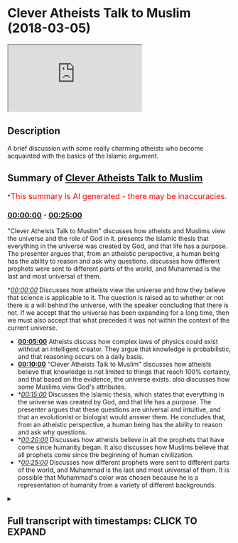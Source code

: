 # Clever Atheists Talk to Muslim (2018-03-05)

<iframe loading='lazy' src='https://www.youtube.com/embed/W-yfuJfChvY'></iframe>

## Description

A brief discussion with some really charming atheists who become acquainted with the basics of the Islamic argument.

## Summary of [Clever Atheists Talk to Muslim](https://www.youtube.com/watch?v=W-yfuJfChvY)

\*<span style="color:red; font-size:125%">This summary is AI generated - there may be inaccuracies</span>.

### [00:00:00](https://www.youtube.com/watch?v=W-yfuJfChvY\&t=0) - [00:25:00](https://www.youtube.com/watch?v=W-yfuJfChvY\&t=1500)

"Clever Atheists Talk to Muslim" discusses how atheists and Muslims view the universe and the role of God in it.  presents the Islamic thesis that everything in the universe was created by God, and that life has a purpose. The presenter argues that, from an atheistic perspective, a human being has the ability to reason and ask why questions.  discusses how different prophets were sent to different parts of the world, and Muhammad is the last and most universal of them.

\**[00:00:00](https://www.youtube.com/watch?v=W-yfuJfChvY\&t=0)* Discusses how atheists view the universe and how they believe that science is applicable to it. The question is raised as to whether or not there is a will behind the universe, with the speaker concluding that there is not. If we accept that the universe has been expanding for a long time, then we must also accept that what preceded it was not within the context of the current universe.

*   **[00:05:00](https://www.youtube.com/watch?v=W-yfuJfChvY\&t=300)** Atheists discuss how complex laws of physics could exist without an intelligent creator. They argue that knowledge is probabilistic, and that reasoning occurs on a daily basis.
*   **[00:10:00](https://www.youtube.com/watch?v=W-yfuJfChvY\&t=600)**  "Clever Atheists Talk to Muslim" discusses how atheists believe that knowledge is not limited to things that reach 100% certainty, and that based on the evidence, the universe exists.  also discusses how some Muslims view God's attributes.
*   \**[00:15:00](https://www.youtube.com/watch?v=W-yfuJfChvY\&t=900)* Discusses the Islamic thesis, which states that everything in the universe was created by God, and that life has a purpose. The presenter argues that these questions are universal and intuitive, and that an evolutionist or biologist would answer them. He concludes that, from an atheistic perspective, a human being has the ability to reason and ask why questions.
*   \**[00:20:00](https://www.youtube.com/watch?v=W-yfuJfChvY\&t=1200)* Discusses how atheists believe in all the prophets that have come since humanity began. It also discusses how Muslims believe that all prophets come since the beginning of human civilization.
*   \**[00:25:00](https://www.youtube.com/watch?v=W-yfuJfChvY\&t=1500)* Discusses how different prophets were sent to different parts of the world, and Muhammad is the last and most universal of them. It is possible that Muhammad's color was chosen because he is a representation of humanity from a variety of different backgrounds.

<details><summary><h2>Full transcript with timestamps: CLICK TO EXPAND</h2></summary>

[0:00:00](https://youtu.be/W-yfuJfChvY?t=0) okay with you okay so so here I always\
[0:00:09](https://youtu.be/W-yfuJfChvY?t=9) asked a question so if we see your\
[0:00:11](https://youtu.be/W-yfuJfChvY?t=11) hovering ball that's expanding and in\
[0:00:13](https://youtu.be/W-yfuJfChvY?t=13) any area so we're walking speakers\
[0:00:14](https://youtu.be/W-yfuJfChvY?t=14) corner what would we say about this\
[0:00:16](https://youtu.be/W-yfuJfChvY?t=16) hovering board okay good excellent so\
[0:00:21](https://youtu.be/W-yfuJfChvY?t=21) here I would ask the question that the\
[0:00:22](https://youtu.be/W-yfuJfChvY?t=22) universe is an expanding ball yeah okay\
[0:00:26](https://youtu.be/W-yfuJfChvY?t=26) if you accept the idea of redshift and\
[0:00:29](https://youtu.be/W-yfuJfChvY?t=29) expand the universe the Big Bang Theory\
[0:00:30](https://youtu.be/W-yfuJfChvY?t=30) and the second okay so if that's what we\
[0:00:43](https://youtu.be/W-yfuJfChvY?t=43) accept yeah so the question would be\
[0:00:44](https://youtu.be/W-yfuJfChvY?t=44) okay so we've got a ball that's\
[0:00:45](https://youtu.be/W-yfuJfChvY?t=45) expanding which is the universe it has a\
[0:00:47](https://youtu.be/W-yfuJfChvY?t=47) cause\
[0:00:48](https://youtu.be/W-yfuJfChvY?t=48) now let's with the process of deduction\
[0:00:50](https://youtu.be/W-yfuJfChvY?t=50) and inference let's try and see what\
[0:00:52](https://youtu.be/W-yfuJfChvY?t=52) what is the nature of the course yeah\
[0:00:55](https://youtu.be/W-yfuJfChvY?t=55) history so why is the nature of the\
[0:00:58](https://youtu.be/W-yfuJfChvY?t=58) course\
[0:00:59](https://youtu.be/W-yfuJfChvY?t=59) why is causing that ball to be even okay\
[0:01:04](https://youtu.be/W-yfuJfChvY?t=64) science yeah what is science\
[0:01:11](https://youtu.be/W-yfuJfChvY?t=71) \[Music]\
[0:01:20](https://youtu.be/W-yfuJfChvY?t=80) did you agree that science is applicable\
[0:01:23](https://youtu.be/W-yfuJfChvY?t=83) to the 3d world that we live in the\
[0:01:25](https://youtu.be/W-yfuJfChvY?t=85) universe that we live in so so so for\
[0:01:31](https://youtu.be/W-yfuJfChvY?t=91) instance I like that we live in a\
[0:01:32](https://youtu.be/W-yfuJfChvY?t=92) universe right we team and this universe\
[0:01:34](https://youtu.be/W-yfuJfChvY?t=94) sigh I would say that I don't know who\
[0:01:37](https://youtu.be/W-yfuJfChvY?t=97) defined it the spot I think it's a very\
[0:01:38](https://youtu.be/W-yfuJfChvY?t=98) good definition science is the study of\
[0:01:40](https://youtu.be/W-yfuJfChvY?t=100) the patterns and regularities of the\
[0:01:42](https://youtu.be/W-yfuJfChvY?t=102) universe that's not my definition so no\
[0:01:49](https://youtu.be/W-yfuJfChvY?t=109) no all right right so if we're talking\
[0:01:52](https://youtu.be/W-yfuJfChvY?t=112) about pre-big bang we're not talking\
[0:01:54](https://youtu.be/W-yfuJfChvY?t=114) about the universe pre-big bang right\
[0:02:09](https://youtu.be/W-yfuJfChvY?t=129) but if we're saying that the Big Bang\
[0:02:12](https://youtu.be/W-yfuJfChvY?t=132) the singularity led to the expanding\
[0:02:14](https://youtu.be/W-yfuJfChvY?t=134) universe that exists now then naturally\
[0:02:17](https://youtu.be/W-yfuJfChvY?t=137) that which came before the Big Bang was\
[0:02:18](https://youtu.be/W-yfuJfChvY?t=138) not within the context of the universe\
[0:02:24](https://youtu.be/W-yfuJfChvY?t=144) \[Music]\
[0:02:42](https://youtu.be/W-yfuJfChvY?t=162) \[Music]\
[0:02:56](https://youtu.be/W-yfuJfChvY?t=176) because first of first and foremost I\
[0:02:58](https://youtu.be/W-yfuJfChvY?t=178) feel like you've given agency to science\
[0:03:00](https://youtu.be/W-yfuJfChvY?t=180) science is it is not something that is\
[0:03:02](https://youtu.be/W-yfuJfChvY?t=182) is something you do but science is not a\
[0:03:20](https://youtu.be/W-yfuJfChvY?t=200) wilt being that causes things to be okay\
[0:03:30](https://youtu.be/W-yfuJfChvY?t=210) good so science is how we size and how\
[0:03:34](https://youtu.be/W-yfuJfChvY?t=214) we see right the universe and how we\
[0:03:36](https://youtu.be/W-yfuJfChvY?t=216) kind of reg how we see the patterns of\
[0:03:38](https://youtu.be/W-yfuJfChvY?t=218) the universe and we can break it down to\
[0:03:40](https://youtu.be/W-yfuJfChvY?t=220) like physics chemistry and biology etc\
[0:03:41](https://youtu.be/W-yfuJfChvY?t=221) yeah okay good so from now perspective I\
[0:03:45](https://youtu.be/W-yfuJfChvY?t=225) would say to you is that when we're\
[0:03:47](https://youtu.be/W-yfuJfChvY?t=227) talking about the cause of the universe\
[0:03:48](https://youtu.be/W-yfuJfChvY?t=228) we're talking about would you agree that\
[0:03:50](https://youtu.be/W-yfuJfChvY?t=230) we will talk about a will of some sorts\
[0:03:53](https://youtu.be/W-yfuJfChvY?t=233) yeah\
[0:03:56](https://youtu.be/W-yfuJfChvY?t=236) I don't think there is a will behind\
[0:03:59](https://youtu.be/W-yfuJfChvY?t=239) would you accept because I don't believe\
[0:04:07](https://youtu.be/W-yfuJfChvY?t=247) that anyone would create a world\
[0:04:13](https://youtu.be/W-yfuJfChvY?t=253) okay boy now before we get to that\
[0:04:15](https://youtu.be/W-yfuJfChvY?t=255) before we get to that I'll say to you\
[0:04:20](https://youtu.be/W-yfuJfChvY?t=260) that if we're saying before the universe\
[0:04:23](https://youtu.be/W-yfuJfChvY?t=263) there was a course and that the inside\
[0:04:26](https://youtu.be/W-yfuJfChvY?t=266) the universe should accept that because\
[0:04:27](https://youtu.be/W-yfuJfChvY?t=267) science by the way if we're saying\
[0:04:29](https://youtu.be/W-yfuJfChvY?t=269) slightly science is just within the\
[0:04:30](https://youtu.be/W-yfuJfChvY?t=270) universe we're accepting that patterns\
[0:04:32](https://youtu.be/W-yfuJfChvY?t=272) exist with the universe all right so\
[0:04:34](https://youtu.be/W-yfuJfChvY?t=274) we're looking at the universe within\
[0:04:35](https://youtu.be/W-yfuJfChvY?t=275) like we've seen a pattern each of us\
[0:04:36](https://youtu.be/W-yfuJfChvY?t=276) right if there are patterns and laws\
[0:04:38](https://youtu.be/W-yfuJfChvY?t=278) you'd except there are laws of physics\
[0:04:39](https://youtu.be/W-yfuJfChvY?t=279) yeah so my question good all right so we\
[0:04:47](https://youtu.be/W-yfuJfChvY?t=287) accept that the rules of physics yeah oh\
[0:04:48](https://youtu.be/W-yfuJfChvY?t=288) and would you accept that these laws of\
[0:04:51](https://youtu.be/W-yfuJfChvY?t=291) physics are complicated but would you\
[0:04:52](https://youtu.be/W-yfuJfChvY?t=292) say that they are simple really\
[0:04:55](https://youtu.be/W-yfuJfChvY?t=295) how do you define complexity and\
[0:04:57](https://youtu.be/W-yfuJfChvY?t=297) simplicity if it's complex if we accept\
[0:05:05](https://youtu.be/W-yfuJfChvY?t=305) that there are laws of physics which are\
[0:05:07](https://youtu.be/W-yfuJfChvY?t=307) complex my question is how did they come\
[0:05:10](https://youtu.be/W-yfuJfChvY?t=310) into being and you accept that there's\
[0:05:12](https://youtu.be/W-yfuJfChvY?t=312) no such thing as random generations you\
[0:05:14](https://youtu.be/W-yfuJfChvY?t=314) said that just now okay let's move what\
[0:05:21](https://youtu.be/W-yfuJfChvY?t=321) move aside that I'd ever will now I'm\
[0:05:23](https://youtu.be/W-yfuJfChvY?t=323) asking the question is the cause\
[0:05:24](https://youtu.be/W-yfuJfChvY?t=324) intelligent or non intelligent okay so\
[0:05:29](https://youtu.be/W-yfuJfChvY?t=329) my question so my question to you is how\
[0:05:32](https://youtu.be/W-yfuJfChvY?t=332) could you have a complex universe\
[0:05:34](https://youtu.be/W-yfuJfChvY?t=334) without intelligence behind it\
[0:05:38](https://youtu.be/W-yfuJfChvY?t=338) but you can't have a future too\
[0:05:42](https://youtu.be/W-yfuJfChvY?t=342) if you accept life if evolution is\
[0:05:47](https://youtu.be/W-yfuJfChvY?t=347) something that we look at in the\
[0:05:48](https://youtu.be/W-yfuJfChvY?t=348) biological realm yeah good right so if\
[0:05:58](https://youtu.be/W-yfuJfChvY?t=358) there's something that we see on a level\
[0:06:00](https://youtu.be/W-yfuJfChvY?t=360) which is biological here we're talking\
[0:06:03](https://youtu.be/W-yfuJfChvY?t=363) about the in animals so this is what we\
[0:06:04](https://youtu.be/W-yfuJfChvY?t=364) haven't reached the amperage of your\
[0:06:06](https://youtu.be/W-yfuJfChvY?t=366) jealousies yet we haven't reached where\
[0:06:09](https://youtu.be/W-yfuJfChvY?t=369) chemistry becomes biology we're still at\
[0:06:11](https://youtu.be/W-yfuJfChvY?t=371) the stage where it's actually inanimate\
[0:06:12](https://youtu.be/W-yfuJfChvY?t=372) objects celestial bodies now which not\
[0:06:16](https://youtu.be/W-yfuJfChvY?t=376) having did you see what I'm saying so my\
[0:06:19](https://youtu.be/W-yfuJfChvY?t=379) question is how did that how did the\
[0:06:21](https://youtu.be/W-yfuJfChvY?t=381) laws of physics come to be in that\
[0:06:23](https://youtu.be/W-yfuJfChvY?t=383) context how is it that we have complex\
[0:06:25](https://youtu.be/W-yfuJfChvY?t=385) laws of physics in the context of the\
[0:06:27](https://youtu.be/W-yfuJfChvY?t=387) universe okay okay\
[0:06:50](https://youtu.be/W-yfuJfChvY?t=410) \[Music]\
[0:07:29](https://youtu.be/W-yfuJfChvY?t=449) okay that's a good question what is\
[0:07:32](https://youtu.be/W-yfuJfChvY?t=452) knowledge how do we know what is so this\
[0:07:47](https://youtu.be/W-yfuJfChvY?t=467) is a question of knowledge er so of\
[0:07:49](https://youtu.be/W-yfuJfChvY?t=469) really epistemology so I was so I'll say\
[0:08:10](https://youtu.be/W-yfuJfChvY?t=490) knowledge right how do you know that you\
[0:08:12](https://youtu.be/W-yfuJfChvY?t=492) exist but even if you were a dream you'd\
[0:08:24](https://youtu.be/W-yfuJfChvY?t=504) be either someone's dream or you'd be a\
[0:08:27](https://youtu.be/W-yfuJfChvY?t=507) dream right\
[0:08:28](https://youtu.be/W-yfuJfChvY?t=508) so that would prove existence because\
[0:08:35](https://youtu.be/W-yfuJfChvY?t=515) III near a if you if you if you were a\
[0:08:39](https://youtu.be/W-yfuJfChvY?t=519) dream right if you were a dream you know\
[0:08:42](https://youtu.be/W-yfuJfChvY?t=522) how they can say I think therefore I am\
[0:08:44](https://youtu.be/W-yfuJfChvY?t=524) he this this is good the Khajiit oh yeah\
[0:08:47](https://youtu.be/W-yfuJfChvY?t=527) this cachito was attacked by Nietzsche\
[0:08:49](https://youtu.be/W-yfuJfChvY?t=529) who wrote Beyond Good and Evil\
[0:08:51](https://youtu.be/W-yfuJfChvY?t=531) I think hero in it that how can you put\
[0:08:54](https://youtu.be/W-yfuJfChvY?t=534) how can you presuppose I he said you\
[0:08:56](https://youtu.be/W-yfuJfChvY?t=536) can't presuppose I because I um\
[0:08:58](https://youtu.be/W-yfuJfChvY?t=538) obviously it's a pronoun it's a personal\
[0:09:00](https://youtu.be/W-yfuJfChvY?t=540) pronoun can't presuppose it so I'd agree\
[0:09:03](https://youtu.be/W-yfuJfChvY?t=543) with that criticism it's a good put is\
[0:09:04](https://youtu.be/W-yfuJfChvY?t=544) the strong criticism from each other\
[0:09:05](https://youtu.be/W-yfuJfChvY?t=545) that's why post-modernism is quite\
[0:09:06](https://youtu.be/W-yfuJfChvY?t=546) powerful\
[0:09:16](https://youtu.be/W-yfuJfChvY?t=556) I'm coming too\
[0:09:18](https://youtu.be/W-yfuJfChvY?t=558) how do we know things all right so so\
[0:09:22](https://youtu.be/W-yfuJfChvY?t=562) I'm saying - I'm saying to you this yes\
[0:09:24](https://youtu.be/W-yfuJfChvY?t=564) I used to how do we know because this\
[0:09:26](https://youtu.be/W-yfuJfChvY?t=566) question of knowledge share my I put\
[0:09:28](https://youtu.be/W-yfuJfChvY?t=568) this to you because I've said the\
[0:09:31](https://youtu.be/W-yfuJfChvY?t=571) problem let us see the solution the\
[0:09:32](https://youtu.be/W-yfuJfChvY?t=572) solution is this I believe that the\
[0:09:34](https://youtu.be/W-yfuJfChvY?t=574) reasoning we as human beings employ to\
[0:09:37](https://youtu.be/W-yfuJfChvY?t=577) know things are not know things is\
[0:09:38](https://youtu.be/W-yfuJfChvY?t=578) probabilistic so in other words I know\
[0:09:41](https://youtu.be/W-yfuJfChvY?t=581) \[Laughter]\
[0:09:48](https://youtu.be/W-yfuJfChvY?t=588) it's probabilistic yeah so in the sense\
[0:09:53](https://youtu.be/W-yfuJfChvY?t=593) that okay I have a piste emic\
[0:09:56](https://youtu.be/W-yfuJfChvY?t=596) probabilistic reasoning yeah that\
[0:09:58](https://youtu.be/W-yfuJfChvY?t=598) happens on a on a daily basis for\
[0:10:00](https://youtu.be/W-yfuJfChvY?t=600) instance I'm holding this I'm holding\
[0:10:02](https://youtu.be/W-yfuJfChvY?t=602) this cup yeah which is whatever yeah I\
[0:10:04](https://youtu.be/W-yfuJfChvY?t=604) know I can say with certainty I'm\
[0:10:07](https://youtu.be/W-yfuJfChvY?t=607) holding this cup I'm here and I'm\
[0:10:08](https://youtu.be/W-yfuJfChvY?t=608) holding this cup why because for me\
[0:10:10](https://youtu.be/W-yfuJfChvY?t=610) epistemological II my Y classes\
[0:10:14](https://youtu.be/W-yfuJfChvY?t=614) knowledge is not necessarily that which\
[0:10:16](https://youtu.be/W-yfuJfChvY?t=616) reaches 100% threshold so for me even\
[0:10:18](https://youtu.be/W-yfuJfChvY?t=618) though there might be a one percent\
[0:10:20](https://youtu.be/W-yfuJfChvY?t=620) chance that okay I might not be here and\
[0:10:21](https://youtu.be/W-yfuJfChvY?t=621) I might be asleep right now\
[0:10:22](https://youtu.be/W-yfuJfChvY?t=622) but I'll say probabilistically based on\
[0:10:26](https://youtu.be/W-yfuJfChvY?t=626) my experience and based on the factor I\
[0:10:28](https://youtu.be/W-yfuJfChvY?t=628) trust my senses that's my presupposition\
[0:10:30](https://youtu.be/W-yfuJfChvY?t=630) I'll say okay I'm here and I'm holding\
[0:10:31](https://youtu.be/W-yfuJfChvY?t=631) this you get it so so based on the\
[0:10:34](https://youtu.be/W-yfuJfChvY?t=634) evidences I put all those evidences\
[0:10:36](https://youtu.be/W-yfuJfChvY?t=636) together to come with this kind of\
[0:10:37](https://youtu.be/W-yfuJfChvY?t=637) aggregate probability and that happens\
[0:10:40](https://youtu.be/W-yfuJfChvY?t=640) subconsciously of us on a daily basis\
[0:10:41](https://youtu.be/W-yfuJfChvY?t=641) and then I say okay this is all this\
[0:10:43](https://youtu.be/W-yfuJfChvY?t=643) isn't so in the context of the universe\
[0:10:45](https://youtu.be/W-yfuJfChvY?t=645) I mean personally I do the same things I\
[0:10:48](https://youtu.be/W-yfuJfChvY?t=648) look at them the law and order of the\
[0:10:50](https://youtu.be/W-yfuJfChvY?t=650) universe\
[0:10:50](https://youtu.be/W-yfuJfChvY?t=650) if you oh yeah all the laws of physics\
[0:10:52](https://youtu.be/W-yfuJfChvY?t=652) who at the complicated laws of physics\
[0:10:53](https://youtu.be/W-yfuJfChvY?t=653) are both agree exist within the concept\
[0:10:55](https://youtu.be/W-yfuJfChvY?t=655) of universe and then I'll say okay\
[0:10:56](https://youtu.be/W-yfuJfChvY?t=656) probabilistically looking at the the\
[0:10:59](https://youtu.be/W-yfuJfChvY?t=659) options that we have you can either have\
[0:11:00](https://youtu.be/W-yfuJfChvY?t=660) done this came from randomness which we\
[0:11:02](https://youtu.be/W-yfuJfChvY?t=662) both reject what came from nothing which\
[0:11:04](https://youtu.be/W-yfuJfChvY?t=664) we both project or that it was a chain\
[0:11:06](https://youtu.be/W-yfuJfChvY?t=666) of X amount of universes which we would\
[0:11:09](https://youtu.be/W-yfuJfChvY?t=669) not have any evidence for all that it\
[0:11:11](https://youtu.be/W-yfuJfChvY?t=671) was caused into being by an intelligence\
[0:11:13](https://youtu.be/W-yfuJfChvY?t=673) so would you say that that is the most\
[0:11:15](https://youtu.be/W-yfuJfChvY?t=675) appropriate of the four pieces\
[0:11:17](https://youtu.be/W-yfuJfChvY?t=677) the evidence is the course itself so I\
[0:11:20](https://youtu.be/W-yfuJfChvY?t=680) believe in causation cause and effect\
[0:11:30](https://youtu.be/W-yfuJfChvY?t=690) right so look I don't need to see the\
[0:11:33](https://youtu.be/W-yfuJfChvY?t=693) fact that someone you see that horse's\
[0:11:35](https://youtu.be/W-yfuJfChvY?t=695) head there I'm assuming this is quite\
[0:11:40](https://youtu.be/W-yfuJfChvY?t=700) interesting it's the green thing in the\
[0:11:41](https://youtu.be/W-yfuJfChvY?t=701) middle there so horse's head in marble\
[0:11:43](https://youtu.be/W-yfuJfChvY?t=703) arch okay maybe many men usually\
[0:11:51](https://youtu.be/W-yfuJfChvY?t=711) engineering architecture is dominated by\
[0:11:53](https://youtu.be/W-yfuJfChvY?t=713) men so it's probably many so I don't\
[0:12:03](https://youtu.be/W-yfuJfChvY?t=723) need to see that construct the\
[0:12:04](https://youtu.be/W-yfuJfChvY?t=724) construction the architecture take place\
[0:12:06](https://youtu.be/W-yfuJfChvY?t=726) right to know that is made by a designer\
[0:12:11](https://youtu.be/W-yfuJfChvY?t=731) or an intelligence right now the same\
[0:12:13](https://youtu.be/W-yfuJfChvY?t=733) thing I would say applies with universe\
[0:12:16](https://youtu.be/W-yfuJfChvY?t=736) \[Music]\
[0:12:26](https://youtu.be/W-yfuJfChvY?t=746) you go I'm saying alright so in the\
[0:12:30](https://youtu.be/W-yfuJfChvY?t=750) closets the universe\
[0:13:07](https://youtu.be/W-yfuJfChvY?t=787) but coming back coming back do you\
[0:13:12](https://youtu.be/W-yfuJfChvY?t=792) accept this one saying - I'm saying okay\
[0:13:15](https://youtu.be/W-yfuJfChvY?t=795) you got to you know this is the universe\
[0:13:17](https://youtu.be/W-yfuJfChvY?t=797) okay we accept that it's got complicated\
[0:13:18](https://youtu.be/W-yfuJfChvY?t=798) laws existing within it a lot of physics\
[0:13:21](https://youtu.be/W-yfuJfChvY?t=801) right we accept the other course so you\
[0:13:26](https://youtu.be/W-yfuJfChvY?t=806) believe there's a simple\
[0:13:39](https://youtu.be/W-yfuJfChvY?t=819) \[Music]\
[0:13:45](https://youtu.be/W-yfuJfChvY?t=825) there's a good point because you're\
[0:13:47](https://youtu.be/W-yfuJfChvY?t=827) saying that yeah because what you're\
[0:13:48](https://youtu.be/W-yfuJfChvY?t=828) saying is that look the the nature of\
[0:13:50](https://youtu.be/W-yfuJfChvY?t=830) the fact that science is changing\
[0:13:51](https://youtu.be/W-yfuJfChvY?t=831) indicates that we don't have all the\
[0:13:53](https://youtu.be/W-yfuJfChvY?t=833) answers in terms of laws all right but\
[0:13:56](https://youtu.be/W-yfuJfChvY?t=836) what I am saying\
[0:13:57](https://youtu.be/W-yfuJfChvY?t=837) on a basic teal teeny illogical level\
[0:13:59](https://youtu.be/W-yfuJfChvY?t=839) yeah and on a fine-tuning level on a\
[0:14:02](https://youtu.be/W-yfuJfChvY?t=842) basic fine-tuning level I'm saying that\
[0:14:04](https://youtu.be/W-yfuJfChvY?t=844) on a basic level that the universe\
[0:14:07](https://youtu.be/W-yfuJfChvY?t=847) exists and whether it be through\
[0:14:09](https://youtu.be/W-yfuJfChvY?t=849) aesthetic judgment or through a\
[0:14:11](https://youtu.be/W-yfuJfChvY?t=851) complicated process of science or\
[0:14:14](https://youtu.be/W-yfuJfChvY?t=854) whatever it may be we can appreciate the\
[0:14:15](https://youtu.be/W-yfuJfChvY?t=855) fact that the universe exists with this\
[0:14:18](https://youtu.be/W-yfuJfChvY?t=858) complete complicated mechanisms attached\
[0:14:19](https://youtu.be/W-yfuJfChvY?t=859) to it at least\
[0:14:23](https://youtu.be/W-yfuJfChvY?t=863) \[Music]\
[0:14:31](https://youtu.be/W-yfuJfChvY?t=871) well how'd you know that that's not part\
[0:14:33](https://youtu.be/W-yfuJfChvY?t=873) of his design well this question so I\
[0:14:50](https://youtu.be/W-yfuJfChvY?t=890) would say to look for you to understand\
[0:14:52](https://youtu.be/W-yfuJfChvY?t=892) that you'd have to know from life\
[0:14:53](https://youtu.be/W-yfuJfChvY?t=893) example uncommon obvious from the\
[0:14:54](https://youtu.be/W-yfuJfChvY?t=894) Islamic perspective yeah the attributes\
[0:14:56](https://youtu.be/W-yfuJfChvY?t=896) of God from an Islamic perspective so\
[0:14:58](https://youtu.be/W-yfuJfChvY?t=898) okay so who NSI in perspective the\
[0:15:00](https://youtu.be/W-yfuJfChvY?t=900) attributes of God is that we believe is\
[0:15:01](https://youtu.be/W-yfuJfChvY?t=901) one that is all-powerful\
[0:15:03](https://youtu.be/W-yfuJfChvY?t=903) thanks for knowledgable that he's\
[0:15:05](https://youtu.be/W-yfuJfChvY?t=905) all-knowing and that he's the sustainer\
[0:15:08](https://youtu.be/W-yfuJfChvY?t=908) maintained etc okay so that is what we\
[0:15:10](https://youtu.be/W-yfuJfChvY?t=910) would consider good or what so he\
[0:15:14](https://youtu.be/W-yfuJfChvY?t=914) maintained things yeah exactly so from\
[0:15:19](https://youtu.be/W-yfuJfChvY?t=919) that angle and that's also deducible I\
[0:15:21](https://youtu.be/W-yfuJfChvY?t=921) would say like come logically\
[0:15:22](https://youtu.be/W-yfuJfChvY?t=922) so if God created the universe and the\
[0:15:25](https://youtu.be/W-yfuJfChvY?t=925) universe is contingent upon his\
[0:15:26](https://youtu.be/W-yfuJfChvY?t=926) existence therefore everything within\
[0:15:28](https://youtu.be/W-yfuJfChvY?t=928) the universe is automatically in before\
[0:15:31](https://youtu.be/W-yfuJfChvY?t=931) at the will of God\
[0:15:33](https://youtu.be/W-yfuJfChvY?t=933) well the will of that entity that exists\
[0:15:35](https://youtu.be/W-yfuJfChvY?t=935) outside or is transcendent of the\
[0:15:36](https://youtu.be/W-yfuJfChvY?t=936) universe so it's not inside of it\
[0:16:07](https://youtu.be/W-yfuJfChvY?t=967) well moving on so hey this is the C\
[0:16:10](https://youtu.be/W-yfuJfChvY?t=970) system how I want you guys to know the\
[0:16:12](https://youtu.be/W-yfuJfChvY?t=972) the Islamic thesis yeah sorry Islamic\
[0:16:14](https://youtu.be/W-yfuJfChvY?t=974) thesis is this so will you say that\
[0:16:16](https://youtu.be/W-yfuJfChvY?t=976) instead of believing cuz in the Quran it\
[0:16:19](https://youtu.be/W-yfuJfChvY?t=979) says I'm cool woman highly shaken I'm\
[0:16:20](https://youtu.be/W-yfuJfChvY?t=980) home we'll call a and this is this\
[0:16:22](https://youtu.be/W-yfuJfChvY?t=982) why I use those three or four different\
[0:16:23](https://youtu.be/W-yfuJfChvY?t=983) criteria because it's a chronic criteria\
[0:16:25](https://youtu.be/W-yfuJfChvY?t=985) it says where they created from nothing\
[0:16:27](https://youtu.be/W-yfuJfChvY?t=987) or where they themselves the creators of\
[0:16:28](https://youtu.be/W-yfuJfChvY?t=988) themselves so in other words the third\
[0:16:31](https://youtu.be/W-yfuJfChvY?t=991) thing is not mentioned because this is\
[0:16:32](https://youtu.be/W-yfuJfChvY?t=992) meant to be like understood within the\
[0:16:34](https://youtu.be/W-yfuJfChvY?t=994) context so you look at looking at the of\
[0:16:37](https://youtu.be/W-yfuJfChvY?t=997) looking at the possibilities of how we\
[0:16:39](https://youtu.be/W-yfuJfChvY?t=999) came into existence we've already ruled\
[0:16:42](https://youtu.be/W-yfuJfChvY?t=1002) out that we come we can't come from\
[0:16:44](https://youtu.be/W-yfuJfChvY?t=1004) nothing and that we couldn't be soft\
[0:16:45](https://youtu.be/W-yfuJfChvY?t=1005) creators because we're for us to be\
[0:16:47](https://youtu.be/W-yfuJfChvY?t=1007) software is or for University to self\
[0:16:49](https://youtu.be/W-yfuJfChvY?t=1009) create it would have to exist and not\
[0:16:51](https://youtu.be/W-yfuJfChvY?t=1011) exists at the same time which would be a\
[0:16:52](https://youtu.be/W-yfuJfChvY?t=1012) logical contradiction so of these\
[0:16:55](https://youtu.be/W-yfuJfChvY?t=1015) options we've concluded that okay that\
[0:16:58](https://youtu.be/W-yfuJfChvY?t=1018) the idea of a creator being being the\
[0:17:02](https://youtu.be/W-yfuJfChvY?t=1022) initiator of such a process and the\
[0:17:03](https://youtu.be/W-yfuJfChvY?t=1023) maintainer of it is the most yeah so\
[0:17:09](https://youtu.be/W-yfuJfChvY?t=1029) from that that's the first point so we\
[0:17:10](https://youtu.be/W-yfuJfChvY?t=1030) would say that after that's been\
[0:17:12](https://youtu.be/W-yfuJfChvY?t=1032) established now the question is what's\
[0:17:14](https://youtu.be/W-yfuJfChvY?t=1034) the purpose of life and I want to get on\
[0:17:15](https://youtu.be/W-yfuJfChvY?t=1035) and put it this way yeah wanna put this\
[0:17:17](https://youtu.be/W-yfuJfChvY?t=1037) way right I put it this way I've been\
[0:17:22](https://youtu.be/W-yfuJfChvY?t=1042) talking to the whole time okay look I've\
[0:17:31](https://youtu.be/W-yfuJfChvY?t=1051) you just I've used this once this bigger\
[0:17:32](https://youtu.be/W-yfuJfChvY?t=1052) screen let me use it again yeah I've\
[0:17:34](https://youtu.be/W-yfuJfChvY?t=1054) said that imagine one day yeah\
[0:17:39](https://youtu.be/W-yfuJfChvY?t=1059) Your Honor I think have you ever said\
[0:17:41](https://youtu.be/W-yfuJfChvY?t=1061) before you're on a train\
[0:17:42](https://youtu.be/W-yfuJfChvY?t=1062) yeah you want to train you wake up you\
[0:17:45](https://youtu.be/W-yfuJfChvY?t=1065) find yourself like on a train on a boat\
[0:17:47](https://youtu.be/W-yfuJfChvY?t=1067) on a ship on a plane or any vehicle and\
[0:17:51](https://youtu.be/W-yfuJfChvY?t=1071) you wake up you see yourself and it's\
[0:17:52](https://youtu.be/W-yfuJfChvY?t=1072) moving yeah what's the first question\
[0:17:55](https://youtu.be/W-yfuJfChvY?t=1075) you can ask yourself what why am I here\
[0:18:01](https://youtu.be/W-yfuJfChvY?t=1081) yeah where am I going is that would you\
[0:18:03](https://youtu.be/W-yfuJfChvY?t=1083) agree with why am I here and where am I\
[0:18:06](https://youtu.be/W-yfuJfChvY?t=1086) going\
[0:18:06](https://youtu.be/W-yfuJfChvY?t=1086) what why would you come to that\
[0:18:08](https://youtu.be/W-yfuJfChvY?t=1088) conclusion while we walk away those be\
[0:18:10](https://youtu.be/W-yfuJfChvY?t=1090) the first questions you'd ask\
[0:18:12](https://youtu.be/W-yfuJfChvY?t=1092) \[Laughter]\
[0:18:19](https://youtu.be/W-yfuJfChvY?t=1099) so these questions are I would say in\
[0:18:21](https://youtu.be/W-yfuJfChvY?t=1101) shout out argue that they're intuitive\
[0:18:23](https://youtu.be/W-yfuJfChvY?t=1103) yeah so if we accept that do that there\
[0:18:27](https://youtu.be/W-yfuJfChvY?t=1107) is time and we're moving forward with\
[0:18:28](https://youtu.be/W-yfuJfChvY?t=1108) time and that there will be an end to\
[0:18:31](https://youtu.be/W-yfuJfChvY?t=1111) our journey yeah so the questions we\
[0:18:33](https://youtu.be/W-yfuJfChvY?t=1113) have to ask in life are the same\
[0:18:34](https://youtu.be/W-yfuJfChvY?t=1114) questions as we would ask if we're in\
[0:18:35](https://youtu.be/W-yfuJfChvY?t=1115) that vehicle in that context we say why\
[0:18:38](https://youtu.be/W-yfuJfChvY?t=1118) am I here and where we go in what am I\
[0:18:40](https://youtu.be/W-yfuJfChvY?t=1120) doing here where I come from that's\
[0:18:42](https://youtu.be/W-yfuJfChvY?t=1122) another question you want well I just\
[0:18:45](https://youtu.be/W-yfuJfChvY?t=1125) thing right so if you woke up on the\
[0:18:49](https://youtu.be/W-yfuJfChvY?t=1129) train and you woke up and you started\
[0:18:51](https://youtu.be/W-yfuJfChvY?t=1131) asking the passages around you where\
[0:18:53](https://youtu.be/W-yfuJfChvY?t=1133) that I come from where am I here where\
[0:18:55](https://youtu.be/W-yfuJfChvY?t=1135) am I going\
[0:18:55](https://youtu.be/W-yfuJfChvY?t=1135) and then the passenger train saluting\
[0:18:57](https://youtu.be/W-yfuJfChvY?t=1137) now listen we don't need to know the\
[0:18:59](https://youtu.be/W-yfuJfChvY?t=1139) answer - live for the present just enjoy\
[0:19:00](https://youtu.be/W-yfuJfChvY?t=1140) yourself on the train\
[0:19:01](https://youtu.be/W-yfuJfChvY?t=1141) what would you say to them maybe but\
[0:19:08](https://youtu.be/W-yfuJfChvY?t=1148) then on the other hand I would argue\
[0:19:11](https://youtu.be/W-yfuJfChvY?t=1151) that the thing that distinguishes or\
[0:19:13](https://youtu.be/W-yfuJfChvY?t=1153) demarcates human being from the rest of\
[0:19:15](https://youtu.be/W-yfuJfChvY?t=1155) the animals and inanimate creatures is\
[0:19:19](https://youtu.be/W-yfuJfChvY?t=1159) the ability to reason and the ability to\
[0:19:22](https://youtu.be/W-yfuJfChvY?t=1162) debilitate let me just be quick\
[0:19:24](https://youtu.be/W-yfuJfChvY?t=1164) specific about is 93 the ability to ask\
[0:19:27](https://youtu.be/W-yfuJfChvY?t=1167) why I would argue that I don't think on\
[0:19:30](https://youtu.be/W-yfuJfChvY?t=1170) that sentient level I don't think how'd\
[0:19:40](https://youtu.be/W-yfuJfChvY?t=1180) you know the ask way there might be some\
[0:19:45](https://youtu.be/W-yfuJfChvY?t=1185) biological reason for that I think from\
[0:19:50](https://youtu.be/W-yfuJfChvY?t=1190) an atheistic from an atheistic\
[0:19:53](https://youtu.be/W-yfuJfChvY?t=1193) biological even evolutionary perspective\
[0:19:56](https://youtu.be/W-yfuJfChvY?t=1196) an evolutionist will answer that\
[0:19:58](https://youtu.be/W-yfuJfChvY?t=1198) question or biologists will answer it\
[0:19:59](https://youtu.be/W-yfuJfChvY?t=1199) and commit suicide because there is a\
[0:20:02](https://youtu.be/W-yfuJfChvY?t=1202) functionality for that in the context of\
[0:20:04](https://youtu.be/W-yfuJfChvY?t=1204) the greater food chain and are they one\
[0:20:06](https://youtu.be/W-yfuJfChvY?t=1206) they've identified\
[0:20:35](https://youtu.be/W-yfuJfChvY?t=1235) she's right you know\
[0:20:39](https://youtu.be/W-yfuJfChvY?t=1239) no no no but she's right no that's right\
[0:20:44](https://youtu.be/W-yfuJfChvY?t=1244) that's right I like I like that then\
[0:20:46](https://youtu.be/W-yfuJfChvY?t=1246) that's good point and you made a good\
[0:20:47](https://youtu.be/W-yfuJfChvY?t=1247) point as well no I'm not trying you did\
[0:20:49](https://youtu.be/W-yfuJfChvY?t=1249) no no I like the consciousness point I\
[0:20:50](https://youtu.be/W-yfuJfChvY?t=1250) do like it but you made a good point as\
[0:20:51](https://youtu.be/W-yfuJfChvY?t=1251) well\
[0:20:52](https://youtu.be/W-yfuJfChvY?t=1252) there is no third person evidence to\
[0:20:54](https://youtu.be/W-yfuJfChvY?t=1254) suggest that we're conscious the only\
[0:20:56](https://youtu.be/W-yfuJfChvY?t=1256) example we'd only unreasoning we have is\
[0:20:58](https://youtu.be/W-yfuJfChvY?t=1258) first-person subjective experience\
[0:20:59](https://youtu.be/W-yfuJfChvY?t=1259) that's the only reason we can accomplish\
[0:21:01](https://youtu.be/W-yfuJfChvY?t=1261) this under a microscope there's a long\
[0:21:03](https://youtu.be/W-yfuJfChvY?t=1263) discussion on that I made a video on\
[0:21:04](https://youtu.be/W-yfuJfChvY?t=1264) this saying so what I would say was\
[0:21:29](https://youtu.be/W-yfuJfChvY?t=1289) right so the things this is follows\
[0:21:31](https://youtu.be/W-yfuJfChvY?t=1291) right I haven't gotten selective the\
[0:21:33](https://youtu.be/W-yfuJfChvY?t=1293) fullest our thesis yet so we're saying\
[0:21:36](https://youtu.be/W-yfuJfChvY?t=1296) that God fare the universe etc okay he\
[0:21:39](https://youtu.be/W-yfuJfChvY?t=1299) maintains it sustains that he's powerful\
[0:21:40](https://youtu.be/W-yfuJfChvY?t=1300) he's got that capacity moreover we will\
[0:21:43](https://youtu.be/W-yfuJfChvY?t=1303) say that now those questions if you were\
[0:21:46](https://youtu.be/W-yfuJfChvY?t=1306) to ask them those in need those who need\
[0:21:52](https://youtu.be/W-yfuJfChvY?t=1312) to ask\
[0:21:59](https://youtu.be/W-yfuJfChvY?t=1319) anyways as I was saying right yeah so\
[0:22:05](https://youtu.be/W-yfuJfChvY?t=1325) the question so we say that there were\
[0:22:07](https://youtu.be/W-yfuJfChvY?t=1327) intermediaries yeah God communicated\
[0:22:10](https://youtu.be/W-yfuJfChvY?t=1330) with the human beings through prophets\
[0:22:12](https://youtu.be/W-yfuJfChvY?t=1332) so you know Old Testament prophecy I'm\
[0:22:14](https://youtu.be/W-yfuJfChvY?t=1334) sure you've heard of like Abraham Moses\
[0:22:16](https://youtu.be/W-yfuJfChvY?t=1336) Jesus etc for us we believe is the\
[0:22:21](https://youtu.be/W-yfuJfChvY?t=1341) prophet all right so all of those\
[0:22:22](https://youtu.be/W-yfuJfChvY?t=1342) prophets came of that message to believe\
[0:22:25](https://youtu.be/W-yfuJfChvY?t=1345) in one God to worship one God and to do\
[0:22:27](https://youtu.be/W-yfuJfChvY?t=1347) good works and they also came with some\
[0:22:29](https://youtu.be/W-yfuJfChvY?t=1349) kind of evidence to prove that little\
[0:22:31](https://youtu.be/W-yfuJfChvY?t=1351) prophets okay and so they we also\
[0:22:34](https://youtu.be/W-yfuJfChvY?t=1354) believe that human being was was created\
[0:22:37](https://youtu.be/W-yfuJfChvY?t=1357) with an intuitive belief or you could\
[0:22:40](https://youtu.be/W-yfuJfChvY?t=1360) say in intrinsic yeah predisposition to\
[0:22:44](https://youtu.be/W-yfuJfChvY?t=1364) believe in God so what prophets and\
[0:22:47](https://youtu.be/W-yfuJfChvY?t=1367) messengers came to do was to reinforce\
[0:22:48](https://youtu.be/W-yfuJfChvY?t=1368) that belief or to remind human being of\
[0:22:51](https://youtu.be/W-yfuJfChvY?t=1371) the original creation and the original\
[0:22:53](https://youtu.be/W-yfuJfChvY?t=1373) purpose so all of those prophets came\
[0:22:55](https://youtu.be/W-yfuJfChvY?t=1375) before time was the message in the\
[0:22:56](https://youtu.be/W-yfuJfChvY?t=1376) miracle or the message in the evidence\
[0:22:58](https://youtu.be/W-yfuJfChvY?t=1378) like Jesus Moses Muhammad to tell people\
[0:23:01](https://youtu.be/W-yfuJfChvY?t=1381) who they are and basically to worship\
[0:23:05](https://youtu.be/W-yfuJfChvY?t=1385) Him God so it's aslam there's two\
[0:23:13](https://youtu.be/W-yfuJfChvY?t=1393) Islam's yeah all right so it's LOM the\
[0:23:17](https://youtu.be/W-yfuJfChvY?t=1397) Prophet Muhammad from his coming onwards\
[0:23:18](https://youtu.be/W-yfuJfChvY?t=1398) about 1400 or four years yeah but what\
[0:23:21](https://youtu.be/W-yfuJfChvY?t=1401) we're talking about Islam what we\
[0:23:23](https://youtu.be/W-yfuJfChvY?t=1403) consider Islam is because LOM means\
[0:23:25](https://youtu.be/W-yfuJfChvY?t=1405) counselor Advocaat is Islam Islam Islam\
[0:23:27](https://youtu.be/W-yfuJfChvY?t=1407) means submission so it was interesting I\
[0:23:30](https://youtu.be/W-yfuJfChvY?t=1410) always use this point Rousseau says\
[0:23:31](https://youtu.be/W-yfuJfChvY?t=1411) Rousseau as a French philosopher he says\
[0:23:33](https://youtu.be/W-yfuJfChvY?t=1413) man is born free he said man is born\
[0:23:46](https://youtu.be/W-yfuJfChvY?t=1426) free no man is born free but everywhere\
[0:23:49](https://youtu.be/W-yfuJfChvY?t=1429) and changed yeah we would say that\
[0:23:51](https://youtu.be/W-yfuJfChvY?t=1431) everyone and the Quran says is that\
[0:23:53](https://youtu.be/W-yfuJfChvY?t=1433) everyone is enslaved to something\
[0:23:57](https://youtu.be/W-yfuJfChvY?t=1437) 1,440 is yeah they came before that so\
[0:24:09](https://youtu.be/W-yfuJfChvY?t=1449) yeah so we right right so yeah mm yeah\
[0:24:15](https://youtu.be/W-yfuJfChvY?t=1455) yeah right so we believe in all that so\
[0:24:17](https://youtu.be/W-yfuJfChvY?t=1457) so long as humans have been on the earth\
[0:24:18](https://youtu.be/W-yfuJfChvY?t=1458) we believe they have been prophets yeah\
[0:24:30](https://youtu.be/W-yfuJfChvY?t=1470) so we believe that all of the prophets\
[0:24:33](https://youtu.be/W-yfuJfChvY?t=1473) came since you mum yeah\
[0:24:39](https://youtu.be/W-yfuJfChvY?t=1479) Homo sapiens Homo sapiens yes no no so\
[0:24:45](https://youtu.be/W-yfuJfChvY?t=1485) what humans what the Islamic narrative\
[0:24:47](https://youtu.be/W-yfuJfChvY?t=1487) is so long as there has been human\
[0:24:49](https://youtu.be/W-yfuJfChvY?t=1489) civilization and human beings there has\
[0:24:52](https://youtu.be/W-yfuJfChvY?t=1492) been messages and prophets to tell\
[0:24:54](https://youtu.be/W-yfuJfChvY?t=1494) people about the message of Islam okay\
[0:24:56](https://youtu.be/W-yfuJfChvY?t=1496) so that extends backwards so Abraham was\
[0:24:59](https://youtu.be/W-yfuJfChvY?t=1499) a missive atomium prophet and formation\
[0:25:02](https://youtu.be/W-yfuJfChvY?t=1502) we know that Mesopotamia was one of the\
[0:25:03](https://youtu.be/W-yfuJfChvY?t=1503) first civilizations yeah yeah right\
[0:25:09](https://youtu.be/W-yfuJfChvY?t=1509) so so long as there's been human beings\
[0:25:11](https://youtu.be/W-yfuJfChvY?t=1511) what we say we say human being to be\
[0:25:14](https://youtu.be/W-yfuJfChvY?t=1514) over extended yeah so yeah\
[0:25:22](https://youtu.be/W-yfuJfChvY?t=1522) so that all of those profits came with\
[0:25:25](https://youtu.be/W-yfuJfChvY?t=1525) that fundamental message\
[0:25:37](https://youtu.be/W-yfuJfChvY?t=1537) I would say that that presupposes two\
[0:26:18](https://youtu.be/W-yfuJfChvY?t=1578) things and both of them are fallacious\
[0:26:20](https://youtu.be/W-yfuJfChvY?t=1580) actually it's fallacious reasoning let\
[0:26:22](https://youtu.be/W-yfuJfChvY?t=1582) me tell you why\
[0:26:23](https://youtu.be/W-yfuJfChvY?t=1583) yeah fallacy because even if that was\
[0:26:28](https://youtu.be/W-yfuJfChvY?t=1588) the case\
[0:26:29](https://youtu.be/W-yfuJfChvY?t=1589) let's just let's go with the ugly all\
[0:26:32](https://youtu.be/W-yfuJfChvY?t=1592) right so if I say the argument is that\
[0:26:34](https://youtu.be/W-yfuJfChvY?t=1594) okay human being have has an existential\
[0:26:36](https://youtu.be/W-yfuJfChvY?t=1596) crisis that's the origin yeah therefore\
[0:26:41](https://youtu.be/W-yfuJfChvY?t=1601) that is the origin of religion yeah I'll\
[0:26:44](https://youtu.be/W-yfuJfChvY?t=1604) say then okay then if you're saying\
[0:26:45](https://youtu.be/W-yfuJfChvY?t=1605) therefore religion is wrong that's the\
[0:26:47](https://youtu.be/W-yfuJfChvY?t=1607) genetic fallacy yeah so genetic fallacy\
[0:26:51](https://youtu.be/W-yfuJfChvY?t=1611) is to say that something is wrong as a\
[0:26:53](https://youtu.be/W-yfuJfChvY?t=1613) result of it because of its origins\
[0:26:56](https://youtu.be/W-yfuJfChvY?t=1616) which is which is false wisdom yeah\
[0:27:07](https://youtu.be/W-yfuJfChvY?t=1627) nananana if we're saying that human\
[0:27:09](https://youtu.be/W-yfuJfChvY?t=1629) being has an existential crisis and\
[0:27:11](https://youtu.be/W-yfuJfChvY?t=1631) therefore human being has not crazed\
[0:27:15](https://youtu.be/W-yfuJfChvY?t=1635) religion has felt the need to ask\
[0:27:16](https://youtu.be/W-yfuJfChvY?t=1636) questions like why and whatever like why\
[0:27:18](https://youtu.be/W-yfuJfChvY?t=1638) am i hearing things and therefore these\
[0:27:20](https://youtu.be/W-yfuJfChvY?t=1640) questions are social constructs if you\
[0:27:22](https://youtu.be/W-yfuJfChvY?t=1642) will yeah it doesn't mean that so my\
[0:27:27](https://youtu.be/W-yfuJfChvY?t=1647) point to you is this is that right\
[0:27:30](https://youtu.be/W-yfuJfChvY?t=1650) that's all right it's okay so the point\
[0:27:38](https://youtu.be/W-yfuJfChvY?t=1658) I'm trying to kind of get to is this so\
[0:27:41](https://youtu.be/W-yfuJfChvY?t=1661) Islam as a thesis the final prophet is\
[0:27:44](https://youtu.be/W-yfuJfChvY?t=1664) for Muhammad now the main difference\
[0:27:46](https://youtu.be/W-yfuJfChvY?t=1666) between Prophet Muhammad and all the\
[0:27:47](https://youtu.be/W-yfuJfChvY?t=1667) other problems that came before him and\
[0:27:49](https://youtu.be/W-yfuJfChvY?t=1669) our thesis I'll get a few on online now\
[0:28:00](https://youtu.be/W-yfuJfChvY?t=1680) some videos some guy with a knife or a\
[0:28:05](https://youtu.be/W-yfuJfChvY?t=1685) gun you know I'm gonna black flag behind\
[0:28:08](https://youtu.be/W-yfuJfChvY?t=1688) this cup here this man is talking about\
[0:28:12](https://youtu.be/W-yfuJfChvY?t=1692) you know Prophet Muhammad in this cup\
[0:28:14](https://youtu.be/W-yfuJfChvY?t=1694) anyways what I was gonna say was that\
[0:28:17](https://youtu.be/W-yfuJfChvY?t=1697) the main point of demarcation is that we\
[0:28:20](https://youtu.be/W-yfuJfChvY?t=1700) will say that for Muhammad he was a\
[0:28:23](https://youtu.be/W-yfuJfChvY?t=1703) universal messenger which is mentioned\
[0:28:26](https://youtu.be/W-yfuJfChvY?t=1706) in Chapter 7 verse 150 of the Quran so\
[0:28:28](https://youtu.be/W-yfuJfChvY?t=1708) he was sent for all of humankind whereas\
[0:28:30](https://youtu.be/W-yfuJfChvY?t=1710) all of the other prophets were sent for\
[0:28:32](https://youtu.be/W-yfuJfChvY?t=1712) their localities in their times that's\
[0:28:35](https://youtu.be/W-yfuJfChvY?t=1715) the time and even in the Bible if you\
[0:28:36](https://youtu.be/W-yfuJfChvY?t=1716) look at like Matthew and Mark Jesus was\
[0:28:38](https://youtu.be/W-yfuJfChvY?t=1718) meant to assay\
[0:28:40](https://youtu.be/W-yfuJfChvY?t=1720) what why so we would say we would accept\
[0:28:46](https://youtu.be/W-yfuJfChvY?t=1726) that there were prophets that were\
[0:28:47](https://youtu.be/W-yfuJfChvY?t=1727) probably sent to these areas we believe\
[0:28:50](https://youtu.be/W-yfuJfChvY?t=1730) in black prophet so Moses for us as a\
[0:28:51](https://youtu.be/W-yfuJfChvY?t=1731) black man yeah\
[0:28:53](https://youtu.be/W-yfuJfChvY?t=1733) we have local man who's a black man we\
[0:28:54](https://youtu.be/W-yfuJfChvY?t=1734) have to wait for us there's a hadith\
[0:28:56](https://youtu.be/W-yfuJfChvY?t=1736) that says 124,000 prophets so 134,000 to\
[0:29:01](https://youtu.be/W-yfuJfChvY?t=1741) represent the scope of humanity\
[0:29:03](https://youtu.be/W-yfuJfChvY?t=1743) aforetime so there were prophets that\
[0:29:06](https://youtu.be/W-yfuJfChvY?t=1746) were you like for example depictions of\
[0:29:09](https://youtu.be/W-yfuJfChvY?t=1749) Jesus are kind of white there are we\
[0:29:11](https://youtu.be/W-yfuJfChvY?t=1751) have conflicting narration some say that\
[0:29:12](https://youtu.be/W-yfuJfChvY?t=1752) he's kind of brown that brought darker\
[0:29:14](https://youtu.be/W-yfuJfChvY?t=1754) to me and some say that he is kind of\
[0:29:16](https://youtu.be/W-yfuJfChvY?t=1756) like white Muhammad was maybe this man's\
[0:29:20](https://youtu.be/W-yfuJfChvY?t=1760) color yeah so the thing is really and\
[0:29:23](https://youtu.be/W-yfuJfChvY?t=1763) truly we have a range of different in\
[0:29:25](https://youtu.be/W-yfuJfChvY?t=1765) this hammock narrative we have a range\
[0:29:27](https://youtu.be/W-yfuJfChvY?t=1767) of different prophets but all of them\
[0:29:28](https://youtu.be/W-yfuJfChvY?t=1768) came from a variety of different\
[0:29:29](https://youtu.be/W-yfuJfChvY?t=1769) countries and different places Mohammad\
[0:29:33](https://youtu.be/W-yfuJfChvY?t=1773) represents the last of those he's not\
[0:29:35](https://youtu.be/W-yfuJfChvY?t=1775) white and he's not black he's somewhere\
[0:29:37](https://youtu.be/W-yfuJfChvY?t=1777) in between if you think about it so why\
[0:29:39](https://youtu.be/W-yfuJfChvY?t=1779) is probably it may be because to kind of\
[0:29:42](https://youtu.be/W-yfuJfChvY?t=1782) represent as much of humanity as\
[0:29:44](https://youtu.be/W-yfuJfChvY?t=1784) possible possibly from a racial\
[0:29:46](https://youtu.be/W-yfuJfChvY?t=1786) perspective but you could also say that\
[0:29:48](https://youtu.be/W-yfuJfChvY?t=1788) he was centrally located because Saudi\
[0:29:51](https://youtu.be/W-yfuJfChvY?t=1791) Arabia if you look at world map is kind\
[0:29:53](https://youtu.be/W-yfuJfChvY?t=1793) of centrally located so it's the\
[0:29:55](https://youtu.be/W-yfuJfChvY?t=1795) expansion of Islam Westwood an eastward

</details>
